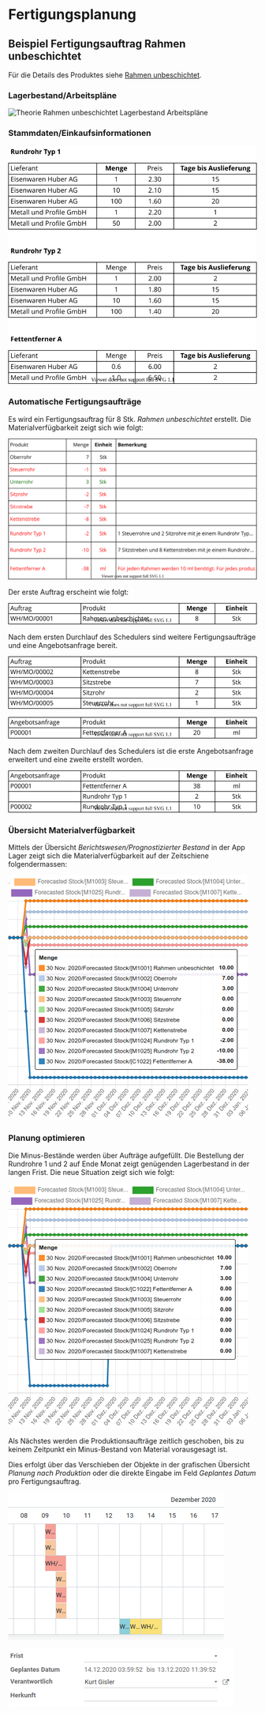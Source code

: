 # Fertigungsplanung

## Beispiel Fertigungsauftrag Rahmen unbeschichtet
Für die Details des Produktes siehe [Rahmen unbeschichtet](Theorie-Definition-Beispiel-Fahrrad.md#Rahmen%20unbeschichtet).

### Lagerbestand/Arbeitspläne

![Theorie Rahmen unbeschichtet Lagerbestand Arbeitspläne](assets/Theorie%20Rahmen%20unbeschichtet%20Lagerbestand%20Arbeitspl%C3%A4ne.svg)

### Stammdaten/Einkaufsinformationen

![Theorie Stammdaten Einkaufsinformationen](assets/Theorie%20Stammdaten%20Einkaufsinformationen.svg)

### Automatische Fertigungsaufträge
Es wird ein Fertigungsauftrag für 8 Stk. *Rahmen unbeschichtet* erstellt. Die Materialverfügbarkeit zeigt sich wie folgt:

![Theorie Fertigungsauftrag Rahmen unbeschichtet Berechnung](assets/Theorie%20Fertigungsauftrag%20Rahmen%20unbeschichtet%20Berechnung.svg)

Der erste Auftrag erscheint wie folgt:

![Theorie Fertigungsauftrag Scheduler 0](assets/Theorie%20Fertigungsauftrag%20Scheduler%200.svg)

Nach dem ersten Durchlauf des Schedulers sind weitere Fertigungsaufträge und eine Angebotsanfrage bereit.

![Theorie Fertigungsauftrag Scheduler 1](assets/Theorie%20Fertigungsauftrag%20Scheduler%201.svg)

![Theorie Einkauf Scheduler 1](assets/Theorie%20Einkauf%20Scheduler%201.svg)

Nach dem zweiten Durchlauf des Schedulers ist die erste Angebotsanfrage erweitert und eine zweite erstellt worden.

![Theorie Einkauf Scheduler 2](assets/Theorie%20Einkauf%20Scheduler%202.svg)

### Übersicht Materialverfügbarkeit
Mittels der Übersicht *Berichtswesen/Prognostizierter Bestand* in der App Lager  zeigt sich die Materialverfügbarkeit auf der Zeitschiene folgendermassen:

![Theorie Forecasted Stock](assets/Theorie%20Forecasted%20Stock.png)

### Planung optimieren
Die Minus-Bestände werden über Aufträge aufgefüllt. Die Bestellung der Rundrohre 1 und 2 auf Ende Monat zeigt genügenden Lagerbestand in der langen Frist. Die neue Situation zeigt sich wie folgt:

![Theorie Forecasted Stock 2](assets/Theorie%20Forecasted%20Stock%202.png)

Als Nächstes werden die Produktionsaufträge zeitlich geschoben, bis zu keinem Zeitpunkt ein Minus-Bestand von Material vorausgesagt ist.

Dies erfolgt über das Verschieben der Objekte in der grafischen Übersicht *Planung nach Produktion* oder die direkte Eingabe im Feld *Geplantes Datum* pro Fertigungsauftrag.

![Theorie Planung Gantt](assets/Theorie%20Planung%20Gantt.png)

![Theorie Planung Geplantes Datum](assets/Theorie%20Planung%20Geplantes%20Datum.png)